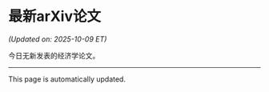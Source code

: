 # 最新arXiv论文

<!-- ARXIV_PAPERS_START -->
*(Updated on: 2025-10-09 ET)*

今日无新发表的经济学论文。
<!-- ARXIV_PAPERS_END -->

---
This page is automatically updated.
